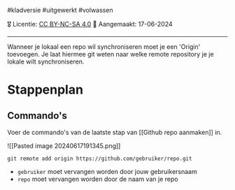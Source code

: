 #kladversie  #uitgewerkt  #volwassen

🎖️ Licentie: [CC BY-NC-SA 4.0](https://creativecommons.org/licenses/by-nc-sa/4.0/)
📅 Aangemaakt: 17-06-2024

---
Wanneer je lokaal een repo wil synchroniseren moet je een 'Origin' toevoegen. Je laat hiermee git weten naar welke remote repository je je lokale wilt synchroniseren.

# Stappenplan
## Commando's
Voer de commando's van de laatste stap van [[Github repo aanmaken]] in.

![[Pasted image 20240617191345.png]]

```
git remote add origin https://github.com/gebruiker/repo.git
```

* `gebruiker` moet vervangen worden door jouw gebruikersnaam
* `repo` moet vervangen worden door de naam van je repo
